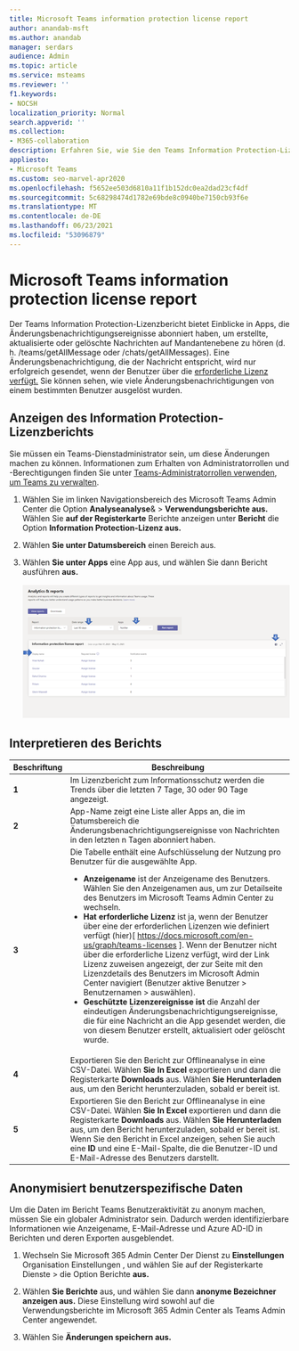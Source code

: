 ```yaml
---
title: Microsoft Teams information protection license report
author: anandab-msft
ms.author: anandab
manager: serdars
audience: Admin
ms.topic: article
ms.service: msteams
ms.reviewer: ''
f1.keywords:
- NOCSH
localization_priority: Normal
search.appverid: ''
ms.collection:
- M365-collaboration
description: Erfahren Sie, wie Sie den Teams Information Protection-Lizenzbericht im Microsoft Teams Admin Center verwenden, um zu sehen, wie Apps in Ihrer Organisation Abonnement-APIs für Änderungsbenachrichtigungsereignisse verwenden.
appliesto:
- Microsoft Teams
ms.custom: seo-marvel-apr2020
ms.openlocfilehash: f5652ee503d6810a11f1b152dc0ea2dad23cf4df
ms.sourcegitcommit: 5c68298474d1782e69bde8c0940be7150cb93f6e
ms.translationtype: MT
ms.contentlocale: de-DE
ms.lasthandoff: 06/23/2021
ms.locfileid: "53096879"
---
```

# <a name="microsoft-teams-information-protection-license-report"></a>Microsoft Teams information protection license report

Der Teams Information Protection-Lizenzbericht bietet Einblicke [](/graph/api/resources/subscription?view=graph-rest-1.0) in Apps, die Änderungsbenachrichtigungsereignisse abonniert haben, um erstellte, aktualisierte oder gelöschte Nachrichten auf Mandantenebene zu hören (d. h. /teams/getAllMessage oder /chats/getAllMessages). [](/graph/api/resources/webhooks?view=graph-rest-1.0) Eine Änderungsbenachrichtigung, die der Nachricht entspricht, wird nur erfolgreich gesendet, wenn der Benutzer über die [erforderliche Lizenz verfügt.](/graph/teams-licenses)  Sie können sehen, wie viele Änderungsbenachrichtigungen von einem bestimmten Benutzer ausgelöst wurden.


## <a name="view-the-information-protection-license-report"></a>Anzeigen des Information Protection-Lizenzberichts

Sie müssen ein Teams-Dienstadministrator sein, um diese Änderungen machen zu können. Informationen zum Erhalten von Administratorrollen und -Berechtigungen finden Sie unter [Teams-Administratorrollen verwenden, um Teams zu verwalten](../using-admin-roles.md).

1. Wählen Sie im linken Navigationsbereich des Microsoft Teams Admin Center die Option **Analyseanalyse**&  >  **Verwendungsberichte aus.** Wählen Sie **auf der Registerkarte** Berichte anzeigen unter **Bericht** die Option **Information Protection-Lizenz aus.**
2. Wählen **Sie unter Datumsbereich** einen Bereich aus.
3. Wählen **Sie unter Apps** eine App aus, und wählen Sie dann Bericht ausführen **aus.**

    ![Screenshot des Teams Information Protection-Lizenzberichts im Teams Admin Center mit Callouts](../media/teams-info-protection-license-report-with-callouts.png "Screenshot des Teams Information Protection-Lizenzberichts im Teams Admin Center mit Callouts")

## <a name="interpret-the-report"></a>Interpretieren des Berichts

|Beschriftung |Beschreibung  |
|--------|-------------|
|**1**   |Im Lizenzbericht zum Informationsschutz werden die Trends über die letzten 7 Tage, 30 oder 90 Tage angezeigt. |
|**2**   |App-Name zeigt eine Liste aller Apps an, die im Datumsbereich die Änderungsbenachrichtigungsereignisse von Nachrichten in den letzten n Tagen abonniert haben. |
|**3**   |Die Tabelle enthält eine Aufschlüsselung der Nutzung pro Benutzer für die ausgewählte App.<ul><li>**Anzeigename** ist der Anzeigename des Benutzers. Wählen Sie den Anzeigenamen aus, um zur Detailseite des Benutzers im Microsoft Teams Admin Center zu wechseln.</li><li>**Hat erforderliche Lizenz** ist ja, wenn der Benutzer über eine der erforderlichen Lizenzen wie definiert verfügt (hier)[ https://docs.microsoft.com/en-us/graph/teams-licenses ]. Wenn der Benutzer nicht über die  erforderliche Lizenz verfügt, wird der Link Lizenz zuweisen angezeigt, der zur Seite mit den Lizenzdetails des Benutzers im Microsoft Admin Center navigiert (Benutzer aktive Benutzer > Benutzernamen  >   auswählen).</li><li>**Geschützte Lizenzereignisse ist** die Anzahl der eindeutigen Änderungsbenachrichtigungsereignisse, die für eine Nachricht an die App gesendet werden, die von diesem Benutzer erstellt, aktualisiert oder gelöscht wurde.</li></ul> |
|**4**   |Exportieren Sie den Bericht zur Offlineanalyse in eine CSV-Datei. Wählen **Sie In Excel** exportieren und dann die Registerkarte **Downloads** aus. Wählen **Sie Herunterladen** aus, um den Bericht herunterzuladen, sobald er bereit ist. |
|**5**   |Exportieren Sie den Bericht zur Offlineanalyse in eine CSV-Datei. Wählen **Sie In Excel** exportieren und dann die Registerkarte **Downloads** aus. Wählen **Sie Herunterladen** aus, um den Bericht herunterzuladen, sobald er bereit ist. Wenn Sie den Bericht in Excel anzeigen, sehen Sie  auch eine **ID** und eine E-Mail-Spalte, die die Benutzer-ID und E-Mail-Adresse des Benutzers darstellt. |

## <a name="make-the-user-specific-data-anonymous"></a>Anonymisiert benutzerspezifische Daten

Um die Daten im Bericht Teams Benutzeraktivität zu anonym machen, müssen Sie ein globaler Administrator sein. Dadurch werden identifizierbare Informationen wie Anzeigename, E-Mail-Adresse und Azure AD-ID in Berichten und deren Exporten ausgeblendet.

1. Wechseln Sie Microsoft 365 Admin Center Der Dienst zu **Einstellungen** Organisation Einstellungen , und wählen Sie auf der Registerkarte Dienste \> die Option Berichte **aus.** 
    
2. Wählen **Sie Berichte** aus, und wählen Sie dann **anonyme Bezeichner anzeigen aus.** Diese Einstellung wird sowohl auf die Verwendungsberichte im Microsoft 365 Admin Center als Teams Admin Center angewendet.
  
3. Wählen Sie **Änderungen speichern aus.**
